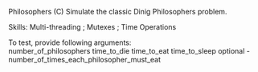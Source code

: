 Philosophers (C)
Simulate the classic Dinig Philosophers problem.

Skills: Multi-threading ; Mutexes ; Time Operations

To test, provide following arguments:  
number_of_philosophers 
time_to_die 
time_to_eat 
time_to_sleep 
optional - number_of_times_each_philosopher_must_eat

